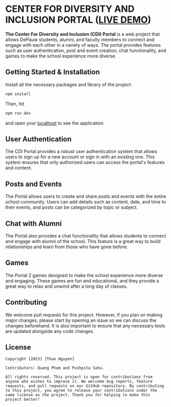 # CENTER FOR DIVERSITY AND INCLUSION PORTAL ([LIVE DEMO](https://cdi-portal.netlify.app/))

**The Center For Diversity and Inclusion (CDI) Portal** is a web project that allows DePauw students, alumni, and faculty members to connect and engage with each other in a variety of ways. The portal provides features such as user authentication, post and event creation, chat functionality, and games to make the school experience more diverse.

## Getting Started & Installation

Install all the necessary packages and library of the project:
```javascript
npm install
```

Then, hit
```javascript
npm run dev
```
and open your [localhost](http://localhost:5173/) to see the application

## User Authentication
The CDI Portal provides a robust user authentication system that allows users to sign up for a new account or sign in with an existing one. This system ensures that only authorized users can access the portal's features and content.

## Posts and Events
The Portal allows users to create and share posts and events with the entire school community. Users can add details such as content, date, and time to their events, and posts can be categorized by topic or subject.

## Chat with Alumni
The Portal also provides a chat functionality that allows students to connect and engage with alumni of the school. This feature is a great way to build relationships and learn from those who have gone before.

## Games
The Portal 2 games designed to make the school experience more diverse and engaging. These games are fun and educational, and they provide a great way to relax and unwind after a long day of classes.

## Contributing

We welcome pull requests for this project. However, if you plan on making major changes, please start by opening an issue so we can discuss the changes beforehand. It is also important to ensure that any necessary tests are updated alongside any code changes.

## License

    Copyright [2023] [Thao Nguyen]

    Contributors: Quang Pham and Pushpita Saha.
    
    All rights reserved. This project is open for contributions from anyone who wishes to improve it. We welcome bug reports, feature requests, and pull requests on our GitHub repository. By contributing to this project, you agree to release your contributions under the same license as the project. Thank you for helping to make this project better!

